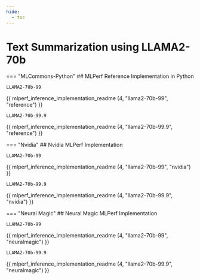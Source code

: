 ```yaml
---
hide:
  - toc
---
```


# Text Summarization using LLAMA2-70b


=== "MLCommons-Python"
    ## MLPerf Reference Implementation in Python
    
    LLAMA2-70b-99
{{ mlperf_inference_implementation_readme (4, "llama2-70b-99", "reference") }}

    LLAMA2-70b-99.9
{{ mlperf_inference_implementation_readme (4, "llama2-70b-99.9", "reference") }}

=== "Nvidia"
    ## Nvidia MLPerf Implementation
    
    LLAMA2-70b-99
{{ mlperf_inference_implementation_readme (4, "llama2-70b-99", "nvidia") }}

    LLAMA2-70b-99.9
{{ mlperf_inference_implementation_readme (4, "llama2-70b-99.9", "nvidia") }}

=== "Neural Magic"
    ## Neural Magic MLPerf Implementation
    
    LLAMA2-70b-99
{{ mlperf_inference_implementation_readme (4, "llama2-70b-99", "neuralmagic") }}

    LLAMA2-70b-99.9
{{ mlperf_inference_implementation_readme (4, "llama2-70b-99.9", "neuralmagic") }}